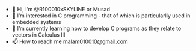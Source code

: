 - 👋 Hi, I’m @R100010xSKYLINE or Musad
- 👀 I’m interested in C programming - that of which is particularlly used in embedded systems 
- 🌱 I’m currently learning how to develop C programs as they relate to vectors in Calculus III
- 📫 How to reach me malam010010@gmail.com

<!---
R100010xSKYLINE/R100010xSKYLINE is a ✨ special ✨ repository because its `README.md` (this file) appears on your GitHub profile.
You can click the Preview link to take a look at your changes.
--->
